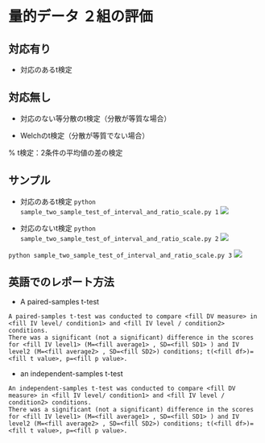 # 量的データ ２組の評価

## 対応有り

- 対応のあるt検定

## 対応無し

- 対応のない等分散のt検定（分散が等質な場合）

- Welchのt検定（分散が等質でない場合）


% t検定：2条件の平均値の差の検定


## サンプル

- 対応のあるt検定
```python sample_two_sample_test_of_interval_and_ratio_scale.py 1```
![](fig/sample_welch_test.png)

- 対応のないt検定
```python sample_two_sample_test_of_interval_and_ratio_scale.py 2```
![](fig/sample_unpaired_student_test.png)

```python sample_two_sample_test_of_interval_and_ratio_scale.py 3```
![](fig/sample_paired_student_test.png)

## 英語でのレポート方法

- A paired-samples t-test

```
A paired-samples t-test was conducted to compare <fill DV measure> in <fill IV level/ condition1> and <fill IV level / condition2> conditions.
There was a significant (not a significant) difference in the scores for <fill IV level1> (M=<fill average1> , SD=<fill SD1> ) and IV level2 (M=<fill average2> , SD=<fill SD2>) conditions; t(<fill df>)=<fill t value>, p=<fill p value>.
```

- an independent-samples t-test 

```
An independent-samples t-test was conducted to compare <fill DV measure> in <fill IV level/ condition1> and <fill IV level / condition2> conditions.
There was a significant (not a significant) difference in the scores for <fill IV level1> (M=<fill average1> , SD=<fill SD1> ) and IV level2 (M=<fill average2> , SD=<fill SD2>) conditions; t(<fill df>)=<fill t value>, p=<fill p value>.
```